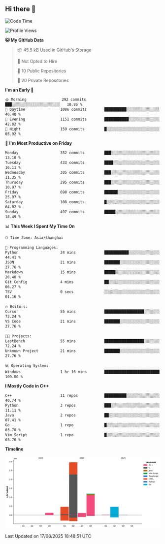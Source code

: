 ## Hi there 👋

<!--  ![Top Langs](https://github-readme-stats.vercel.app/api/top-langs/?username=ScottZhang812) -->

<!--START_SECTION:waka-->
![Code Time](http://img.shields.io/badge/Code%20Time-104%20hrs%202%20mins-blue)

![Profile Views](http://img.shields.io/badge/Profile%20Views-3-blue)

**🐱 My GitHub Data** 

> 📦 45.5 kB Used in GitHub's Storage 
 > 
> 🚫 Not Opted to Hire
 > 
> 📜 10 Public Repositories 
 > 
> 🔑 20 Private Repositories 
 > 
**I'm an Early 🐤** 

```text
🌞 Morning                292 commits         ███░░░░░░░░░░░░░░░░░░░░░░   10.86 % 
🌆 Daytime                1086 commits        ██████████░░░░░░░░░░░░░░░   40.40 % 
🌃 Evening                1151 commits        ███████████░░░░░░░░░░░░░░   42.82 % 
🌙 Night                  159 commits         █░░░░░░░░░░░░░░░░░░░░░░░░   05.92 % 
```
📅 **I'm Most Productive on Friday** 

```text
Monday                   352 commits         ███░░░░░░░░░░░░░░░░░░░░░░   13.10 % 
Tuesday                  433 commits         ████░░░░░░░░░░░░░░░░░░░░░   16.11 % 
Wednesday                305 commits         ███░░░░░░░░░░░░░░░░░░░░░░   11.35 % 
Thursday                 295 commits         ███░░░░░░░░░░░░░░░░░░░░░░   10.97 % 
Friday                   698 commits         ██████░░░░░░░░░░░░░░░░░░░   25.97 % 
Saturday                 108 commits         █░░░░░░░░░░░░░░░░░░░░░░░░   04.02 % 
Sunday                   497 commits         █████░░░░░░░░░░░░░░░░░░░░   18.49 % 
```


📊 **This Week I Spent My Time On** 

```text
🕑︎ Time Zone: Asia/Shanghai

💬 Programming Languages: 
Python                   34 mins             ███████████░░░░░░░░░░░░░░   44.41 % 
JSON                     21 mins             ███████░░░░░░░░░░░░░░░░░░   27.76 % 
Markdown                 15 mins             █████░░░░░░░░░░░░░░░░░░░░   20.40 % 
Git Config               4 mins              ██░░░░░░░░░░░░░░░░░░░░░░░   06.27 % 
TSV                      0 secs              ░░░░░░░░░░░░░░░░░░░░░░░░░   01.16 % 

🔥 Editors: 
Cursor                   55 mins             ██████████████████░░░░░░░   72.24 % 
VS Code                  21 mins             ███████░░░░░░░░░░░░░░░░░░   27.76 % 

🐱‍💻 Projects: 
LastBench                55 mins             ██████████████████░░░░░░░   72.24 % 
Unknown Project          21 mins             ███████░░░░░░░░░░░░░░░░░░   27.76 % 

💻 Operating System: 
Windows                  1 hr 16 mins        █████████████████████████   100.00 % 
```

**I Mostly Code in C++** 

```text
C++                      11 repos            ██████████░░░░░░░░░░░░░░░   40.74 % 
Python                   3 repos             ███░░░░░░░░░░░░░░░░░░░░░░   11.11 % 
Java                     2 repos             ██░░░░░░░░░░░░░░░░░░░░░░░   07.41 % 
Go                       1 repo              █░░░░░░░░░░░░░░░░░░░░░░░░   03.70 % 
Vim Script               1 repo              █░░░░░░░░░░░░░░░░░░░░░░░░   03.70 % 
```



**Timeline**

![Lines of Code chart](https://raw.githubusercontent.com/ScottZhang812/ScottZhang812/main/assets/bar_graph.png)


 Last Updated on 17/08/2025 18:48:51 UTC
<!--END_SECTION:waka-->


<!--
**ScottZhang812/ScottZhang812** is a ✨ _special_ ✨ repository because its `README.md` (this file) appears on your GitHub profile.

Here are some ideas to get you started:

- 🔭 I’m currently working on ...
- 🌱 I’m currently learning ...
- 👯 I’m looking to collaborate on ...
- 🤔 I’m looking for help with ...
- 💬 Ask me about ...
- 📫 How to reach me: ...
- 😄 Pronouns: ...
- ⚡ Fun fact: ...
-->

